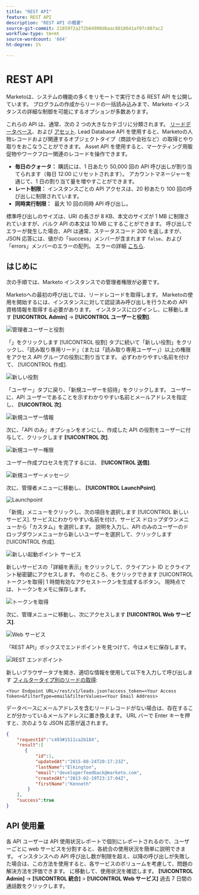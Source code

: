 ```yaml
---
title: "REST API"
feature: REST API
description: "REST API の概要"
source-git-commit: 2185972a272b64908d6aac8818641af07c807ac2
workflow-type: tm+mt
source-wordcount: '664'
ht-degree: 1%

---
```



# REST API

Marketoは、システムの機能の多くをリモートで実行できる REST API を公開しています。 プログラムの作成からリードの一括読み込みまで、Marketo インスタンスの詳細な制御を可能にするオプションが多数あります。

これらの API は、通常、次の 2 つの大きなカテゴリに分類されます。 [リードデータベース](https://developer.adobe.com/marketo-apis/api/mapi/)、および [アセット](https://developer.adobe.com/marketo-apis/api/asset/). Lead Database API を使用すると、Marketoの人物レコードおよび関連するオブジェクトタイプ（商談や会社など）の取得とやり取りをおこなうことができます。 Asset API を使用すると、マーケティング用販促物やワークフロー関連のレコードを操作できます。

- **毎日のクォータ：** 購読には、1 日あたり 50,000 回の API 呼び出しが割り当てられます（毎日 12:00 にリセットされます）。 アカウントマネージャーを通じて、1 日の割り当て量を増やすことができます。
- **レート制限：** インスタンスごとの API アクセスは、20 秒あたり 100 回の呼び出しに制限されています。
- **同時実行制限：**  最大 10 回の同時 API 呼び出し。

標準呼び出しのサイズは、URI の長さが 8 KB、本文のサイズが 1 MB に制限されていますが、バルク API の本文は 10 MB にすることができます。 呼び出しでエラーが発生した場合、API は通常、ステータスコード 200 を返しますが、JSON 応答には、値がの「success」メンバーが含まれます `false`、および「errors」メンバーのエラーの配列。 エラーの詳細 [こちら](error-codes.md).

## はじめに

次の手順では、Marketo インスタンスでの管理者権限が必要です。

Marketoへの最初の呼び出しでは、リードレコードを取得します。 Marketoの使用を開始するには、インスタンスに対して認証済み呼び出しを行うための API 資格情報を取得する必要があります。 インスタンスにログインし、に移動します **[!UICONTROL Admin]** -> **[!UICONTROL ユーザーと役割]**.

![管理者ユーザーと役割](assets/admin-users-and-roles.png)

「」をクリックします [!UICONTROL 役割] タブに続いて「新しい役割」をクリックし、「読み取り専用リード」（または「読み取り専用ユーザー」）以上の権限をアクセス API グループの役割に割り当てます。 必ずわかりやすい名前を付けて、 [!UICONTROL 作成].

![新しい役割](assets/new-role.png)

「ユーザー」タブに戻り、「新規ユーザーを招待」をクリックします。 ユーザーに、API ユーザーであることを示すわかりやすい名前とメールアドレスを指定し、 **[!UICONTROL 次]**.

![新規ユーザー情報](assets/new-user-info.png)

次に、「API のみ」オプションをオンにし、作成した API の役割をユーザーに付与して、クリックします **[!UICONTROL 次]**.

![新規ユーザー権限](assets/new-user-permissions.png)

ユーザー作成プロセスを完了するには、 **[!UICONTROL 送信]**.

![新規ユーザーメッセージ](assets/new-user-message.png)

次に、管理者メニューに移動し、 **[!UICONTROL LaunchPoint]**.

![Launchpoint](assets/admin-launchpoint.png)

「新規」メニューをクリックし、次の項目を選択します [!UICONTROL 新しいサービス]. サービスにわかりやすい名前を付け、サービス ドロップダウンメニューから「カスタム」を選択します。 説明を入力し、API のみのユーザーのドロップダウンメニューから新しいユーザーを選択して、クリックします [!UICONTROL 作成].

![新しい起動ポイント サービス](assets/admin-launchpoint-new-service.png)

新しいサービスの「詳細を表示」をクリックして、クライアント ID とクライアント秘密鍵にアクセスします。 今のところ、をクリックできます [!UICONTROL トークンを取得] 1 時間有効なアクセストークンを生成するボタン。 現時点では、トークンをメモに保存します。

![トークンを取得](assets/get-token.png)

次に、管理メニューに移動し、次にアクセスします **[!UICONTROL Web サービス]**.

![Web サービス](assets/admin-web-services.png)

「REST API」ボックスでエンドポイントを見つけて、今はメモに保存します。

![REST エンドポイント](assets/admin-web-services-rest-endpoint-1.png)

新しいブラウザータブを開き、適切な情報を使用して以下を入力して呼び出します [フィルタータイプ別のリードの取得](https://developer.adobe.com/marketo-apis/api/mapi/#tag/Leads/operation/getLeadsByFilterUsingGET):

```
<Your Endpoint URL>/rest/v1/leads.json?access_token=<Your Access Token>&filterType=email&filterValues=<Your Email Address>
```

データベースにメールアドレスを含むリードレコードがない場合は、存在することが分かっているメールアドレスに置き換えます。 URL バーで Enter キーを押すと、次のような JSON 応答が返されます。

```json
{
    "requestId":"c493#1511ca2b184",
    "result":[
       {
           "id":1,
           "updatedAt":"2015-08-24T20:17:23Z",
           "lastName":"Elkington",
           "email":"developerfeedback@marketo.com",
           "createdAt":"2013-02-19T23:17:04Z",
           "firstName":"Kenneth"
        }
    ],
    "success":true
}
```

## API 使用量

各 API ユーザーは API 使用状況レポートで個別にレポートされるので、ユーザーごとに web サービスを分割すると、各統合の使用状況を簡単に説明できます。 インスタンスへの API 呼び出し数が制限を超え、以降の呼び出しが失敗した場合は、この方法を使用すると、各サービスのボリュームを考慮して、問題の解決方法を評価できます。 に移動して、使用状況を確認します。 **[!UICONTROL Admin]** -> **[!UICONTROL 統合]** > **[!UICONTROL Web サービス]** 過去 7 日間の通話数をクリックします。
